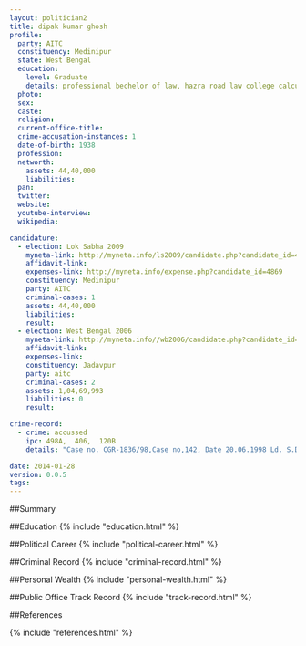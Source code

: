 ```yaml
---
layout: politician2
title: dipak kumar ghosh
profile: 
  party: AITC
  constituency: Medinipur
  state: West Bengal
  education: 
    level: Graduate
    details: professional bechelor of law, hazra road law college calcutta university 1980 second class, bachelor or commerce m.m.c. college kolkata culcutta university 1959 second class, bechelor of science presidency colleg kolkata university 1956 pass, intermediate science dum
  photo: 
  sex: 
  caste: 
  religion: 
  current-office-title: 
  crime-accusation-instances: 1
  date-of-birth: 1938
  profession: 
  networth: 
    assets: 44,40,000
    liabilities: 
  pan: 
  twitter: 
  website: 
  youtube-interview: 
  wikipedia: 

candidature: 
  - election: Lok Sabha 2009
    myneta-link: http://myneta.info/ls2009/candidate.php?candidate_id=4869
    affidavit-link: 
    expenses-link: http://myneta.info/expense.php?candidate_id=4869
    constituency: Medinipur 
    party: AITC
    criminal-cases: 1
    assets: 44,40,000
    liabilities: 
    result:  
  - election: West Bengal 2006
    myneta-link: http://myneta.info//wb2006/candidate.php?candidate_id=578
    affidavit-link: 
    expenses-link: 
    constituency: Jadavpur 
    party: aitc
    criminal-cases: 2
    assets: 1,04,69,993
    liabilities: 0
    result:  

crime-record: 
  - crime: accussed
    ipc: 498A,  406,  120B
    details: "Case no. CGR-1836/98,Case no,142, Date 20.06.1998 Ld. S.D.J.M. Alipore South 24 Parganas" 

date: 2014-01-28
version: 0.0.5
tags: 
---
```

##Summary


##Education
{% include "education.html" %}


##Political Career
{% include "political-career.html" %}


##Criminal Record
{% include "criminal-record.html" %}


##Personal Wealth
{% include "personal-wealth.html" %}


##Public Office Track Record
{% include "track-record.html" %}


##References


{% include "references.html" %}